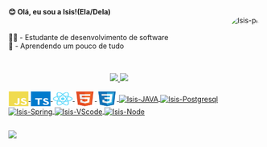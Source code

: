 
<div >
<strong>😊 Olá, eu sou a Isis!(Ela/Dela)</strong><br>
 <img align="right" alt="Isis-pic" height="130" style="border-radius:50px;" src="https://cdn.picrew.me/shareImg/org/202211/338224_SrCEAWV2.png">
 <br><br>👩‍💻 - Estudante de desenvolvimento de software<br> 
 🚀 - Aprendendo um pouco de tudo<br>
</div><br>

##

<div align="center">
  <a href="https://github.com/IsisReisCastro">
  <img height="180em" src="https://github-readme-stats.vercel.app/api?username=IsisReisCastro&show_icons=true&theme=dracula&include_all_commits=true&count_private=true"/>
  <img height="180em" src="https://github-readme-stats.vercel.app/api/top-langs/?username=IsisReisCastro&layout=compact&langs_count=7&theme=dracula"/>
</div><br>
<div style="display: inline_block">
  <img align="center" alt="Isis-Js" height="30" width="40" src="https://raw.githubusercontent.com/devicons/devicon/master/icons/javascript/javascript-plain.svg">
  <img align="center" alt="Isis-Ts" height="30" width="40" src="https://raw.githubusercontent.com/devicons/devicon/master/icons/typescript/typescript-plain.svg">
  <img align="center" alt="Isis-React" height="30" width="40" src="https://raw.githubusercontent.com/devicons/devicon/master/icons/react/react-original.svg">
  <img align="center" alt="Isis-HTML" height="30" width="40" src="https://raw.githubusercontent.com/devicons/devicon/master/icons/html5/html5-original.svg">
  <img align="center" alt="Isis-CSS" height="30" width="40" src="https://raw.githubusercontent.com/devicons/devicon/master/icons/css3/css3-original.svg">
  <img align="center" alt="Isis-JAVA" height="30" width="40" src="https://cdn.jsdelivr.net/gh/devicons/devicon/icons/java/java-original.svg">
  <img align="center" alt="Isis-Postgresql" height="30" width="40" src="https://cdn.jsdelivr.net/gh/devicons/devicon/icons/postgresql/postgresql-original-wordmark.svg">
  <img align="center" alt="Isis-Spring" height="30" width="40" src="https://cdn.jsdelivr.net/gh/devicons/devicon/icons/spring/spring-original.svg">
  <img align="center" alt="Isis-VScode" height="30" width="40" src="https://cdn.jsdelivr.net/gh/devicons/devicon/icons/vscode/vscode-original.svg">
  <img align="center" alt="Isis-Node" height="30" width="40" src="https://cdn.jsdelivr.net/gh/devicons/devicon/icons/nodejs/nodejs-original.svg" />       
</div>

 ##
 
 <div> 
  <a href="https://www.linkedin.com/in/isis-reis-castro/" target="_blank"><img src="https://img.shields.io/badge/-LinkedIn-%230077B5?style=for-the-badge&logo=linkedin&logoColor=white" target="_blank"></a>
</div>
